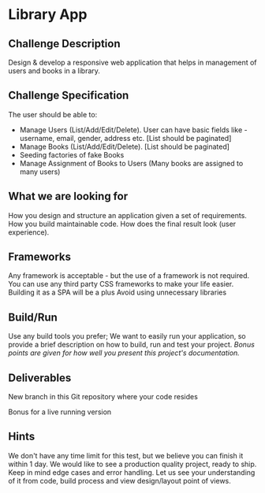 # Library App

## Challenge Description 
Design & develop a responsive web application that helps in management of users and books in a library.

## Challenge Specification
The user should be able to:
- Manage Users (List/Add/Edit/Delete). User can have basic fields like - username, email, gender, address etc. [List should be paginated]
- Manage Books (List/Add/Edit/Delete). [List should be paginated]
- Seeding factories of fake Books
- Manage Assignment of Books to Users (Many books are assigned to many users)

## What we are looking for
How you design and structure an application given a set of requirements.
How you build maintainable code.
How does the final result look (user experience).

## Frameworks
Any framework is acceptable - but the use of a framework is not required.
You can use any third party CSS frameworks to make your life easier.
Building it as a SPA will be a plus
Avoid using unnecessary libraries

## Build/Run
Use any build tools you prefer;
We want to easily run your application, so provide a brief description on how to build, run and test your project.
*Bonus points are given for how well you present this project's documentation.*

## Deliverables
New branch in this Git repository where your code resides

Bonus for a live running version

## Hints
We don't have any time limit for this test, but we believe you can finish it within 1 day.
We would like to see a production quality project, ready to ship. 
Keep in mind edge cases and error handling. Let us see your understanding of it from code, build process and view design/layout point of views.
